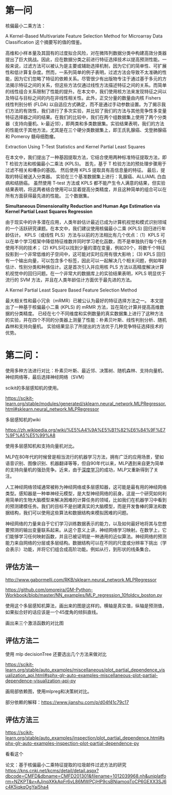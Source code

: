 # 第一问

核偏最小二乘方法：

A Kernel-Based Multivariate Feature Selection Method for Microarray Data Classification 这个摘要写的值的借鉴。

高维和小样本量及其固有的过度拟合风险，对在微阵列数据分类中构建高效分类器提出了巨大挑战。因此，应在数据分类之前进行特征选择技术以提高预测性能。一般来说，过滤方法可以被认为是主要或辅助选择机制，因为它们的简单性、可扩展性和低计算复杂度。然而，一系列简单的例子表明，过滤方法会导致不太准确的性能，因为它们忽略了特征的依赖关系。尽管很少有出版物专注于通过基于多元的方法揭示特征之间的关系，但这些方法仅通过线性方法描述特征之间的关系。而简单的线性组合关系限制了性能的提升。在本文中，我们使用核方法来发现特征之间以及特征与目标之间的内在非线性相关性。此外，正交分量的数量由内核 Fishers 线性判别分析 (FLDA) 以自适应方式确定，而不是通过手动参数设置。为了揭示我们方法的有效性，我们进行了多次实验，并比较了我们的方法与其他竞争性多变量特征选择器之间的结果。在我们的比较中，我们在两个组数据集上使用了两个分类器（支持向量机、k-最近邻），即两类和多类数据集。实验结果表明，我们的方法的性能优于其他方法，尤其是在三个硬分类数据集上，即王氏乳腺癌、戈登肺腺癌和 Pomeroy 髓母细胞瘤。

Extraction Using T-Test Statistics and Kernel Partial Least Squares

在本文中，我们提出了一种基因提取方法，它结合使用两种标准特征提取方法，即 T 检验方法和核偏最小二乘法 (KPLS)。 首先，基于 T 检验方法的预处理步骤用于过滤不相关和嘈杂的基因。 然后使用 KPLS 提取具有高信息量的特征。 最后，提取的特征被送入分类器。 实验在三个基准数据集上进行：乳腺癌、ALL/AML 白血病和结肠癌。 虽然使用 T-test 方法或 KPLS 都不能产生令人满意的结果，但实验结果表明，将这两者结合使用可以显着提高分类精度，并且这种简单的组合可以在所有方面获得最先进的性能。 三个数据集。

**Simultaneous Dimensionality Reduction and Human Age Estimation via Kernel Partial Least Squares Regression**

由于现实中的许多潜在应用，人类年龄估计最近已成为计算机视觉和模式识别领域的一个活跃研究课题。在本文中，我们建议使用核偏最小二乘 (KPLS) 回归进行年龄估计。 KPLS（或线性 PLS）方法与以前的方法相比有几个优点：（1）KPLS 可以在单个学习框架中降低特征维数并同时学习老化函数，而不是单独执行每个任务使用不同的技术； (2) KPLS可以找到少量的潜在变量，例如20个，将数千个特征投影到一个非常低维的子空间中，这可能对实时应用有很大影响； (3) KPLS 回归有一个输出向量，可以包含多个标签，因此可以一起解决几个相关问题，例如年龄估计、性别分类和种族估计。这是首次引入并应用核 PLS 方法以高精度解决计算机视觉中的回归问题。在一个非常大的数据库上的实验结果表明，KPLS 明显优于流行的 SVM 方法，并且在人类年龄估计方面优于最先进的方法。

A Kernel Partial Least Square Based Feature Selection Method

最大相关性和最小冗余（mRMR）已被公认为最好的特征选择方法之一。 本文提出了一种基于核偏最小二乘 (KPLS) 的 mRMR 方法，旨在简化计算并提高高维数据的分类精度。 已经在七个不同维度和实例数量的真实数据集上进行了这种方法的实验，并在四个不同的分类器上测量了性能：朴素贝叶斯、线性判别分析、随机森林和支持向量机。 实验结果显示了所提出的方法优于几种竞争特征选择技术的优势。





# 第二问：

使用多种方法进行对比：朴素贝叶斯、最近邻、决策树、随机森林、支持向量机、神经网络等，最后选择神经网络（SVM）

scikit的多层感知机的使用。

https://scikit-learn.org/stable/modules/generated/sklearn.neural_network.MLPRegressor.html#sklearn.neural_network.MLPRegressor

多层感知机的wiki

https://zh.wikipedia.org/wiki/%E5%A4%9A%E5%B1%82%E6%84%9F%E7%9F%A5%E5%99%A8

使用多层感知机和支持向量机对比。

MLP在80年代的时候曾是相当流行的机器学习方法，拥有广泛的应用场景，譬如语音识别、图像识别、机器翻译等等，但自90年代以来，MLP遇到来自更为简单的支持向量机的强劲竞争。近来，由于[深度学习](https://zh.wikipedia.org/wiki/深度学习)的成功，MLP又重新得到了关注。



人工神经网络领域通常被称为神经网络或多层感知器，这可能是最有用的神经网络类型。感知器是一种单神经元模型，是大型神经网络的前身。这是一个研究如何利用简单的生物大脑模型来解决困难的计算任务的领域，比如我们在机器学习中看到的预测建模任务。我们的目标不是创建真实的大脑模型，而是开发鲁棒的算法和数据结构，我们可以使用这些算法和数据结构来模拟困难的问题。

神经网络的力量来自于它们学习训练数据表示的能力，以及如何最好地将其与您想要预测的输出变量联系起来。从这个意义上讲，神经网络学习映射。在数学上，它们能够学习任何映射函数，并且已被证明是一种通用的近似算法。神经网络的预测能力来自网络的分层或多层结构。数据结构可以在不同的尺度或分辨率下挑出（学会表示）功能，并将它们组合成高阶功能。例如从行，到形状的线条集合。



## 评估方法一

http://www.gabormelli.com/RKB/sklearn.neural_network.MLPRegressor

https://github.com/omoreira/GM-Python-Workbook/blob/master/NN_examples/MLP_regression_10foldcv_boston.py

使用这个多层感知机算法，画出来的图是这样的。横轴是真实值，纵轴是预测值，如果拟合好的话应该是一个45度角的倾斜直线。

画出来三个激活函数的对比图



## 评估方法二

使用 mlp decisionTree 还要选出几个方法来做对比

https://scikit-learn.org/stable/auto_examples/miscellaneous/plot_partial_dependence_visualization_api.html#sphx-glr-auto-examples-miscellaneous-plot-partial-dependence-visualization-api-py

画局部依赖图，使用mlpreg和决策树对比。

部分依赖的解释：https://www.jianshu.com/p/d04f41c79c17



## 评估方法三

https://scikit-learn.org/stable/auto_examples/inspection/plot_partial_dependence.html#sphx-glr-auto-examples-inspection-plot-partial-dependence-py

看看这个



论文：基于核偏最小二乘特征提取的垃圾邮件过滤方法的研究 https://kns.cnki.net/kcms/detail/detail.aspx?dbcode=CMFD&dbname=CMFD201301&filename=1012039968.nh&uniplatform=NZKPT&v=AJjnqXKkApFr6vL86MWPCjHP9csBNiamoqToCP6GEXX3SJ6c4K5jqkqOgYai5ha4